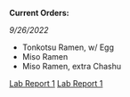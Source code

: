 **Current Orders:**

*9/26/2022*

* Tonkotsu Ramen, w/ Egg
* Miso Ramen
* Miso Ramen, extra Chashu

[Lab Report 1](lab-report-1-week-0.html)
[Lab Report 1](https://<ehw014>.github.io/<cse-15l-lab-reports>/lab-report-1-week-0.html)
